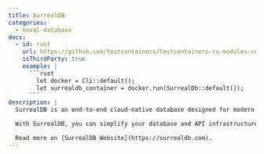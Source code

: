 ```yaml
---
title: SurrealDB
categories:
  - nosql-database
docs:
  - id: rust
    url: https://github.com/testcontainers/testcontainers-rs-modules-community
    isThirdParty: true
    example: |
      ```rust
        let docker = Cli::default();
        let surrealdb_container = docker.run(SurrealDb::default());
      ```
description: |
  SurrealDB is an end-to-end cloud-native database designed for modern applications, including web, mobile, serverless, Jamstack, backend, and traditional applications.

  With SurrealDB, you can simplify your database and API infrastructure, reduce development time, and build secure, performant apps quickly and cost-effectively.

  Read more on [SurrealDB Website](https://surrealdb.com).
---
```

